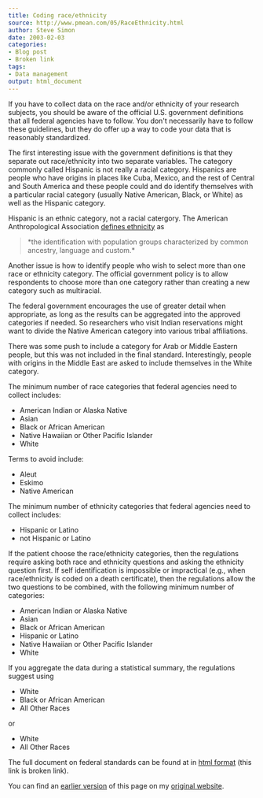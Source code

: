 ```yaml
---
title: Coding race/ethnicity
source: http://www.pmean.com/05/RaceEthnicity.html
author: Steve Simon
date: 2003-02-03
categories:
- Blog post
- Broken link
tags:
- Data management
output: html_document
---
```

If you have to collect data on the race and/or ethnicity of your research subjects, you should be aware of the official U.S. government definitions that all federal agencies have to follow. You don't necessarily have to follow these guidelines, but they do offer up a way to code your data that is reasonably standardized.

The first interesting issue with the government definitions is that they separate out race/ethnicity into two separate variables. The category commonly called Hispanic is not really a racial category. Hispanics are people who have origins in places like Cuba, Mexico, and the rest of Central and South America and these people could and do identify themselves with a particular racial category (usually Native American, Black, or White) as well as the Hispanic category.

Hispanic is an ethnic category, not a racial catergory. The American Anthropological Association [defines ethnicity][aaa1] as

<blockquote>*the identification with population groups characterized by common ancestry, language and custom.*</blockquote>


Another issue is how to identify people who wish to select more than one race or ethnicity category. The official government policy is to allow respondents to choose more than one category rather than creating a new category such as multiracial.

The federal government encourages the use of greater detail when appropriate, as long as the results can be aggregated into the approved categories if needed. So researchers who visit Indian reservations might want to divide the Native American category into various tribal affiliations.

There was some push to include a category for Arab or Middle Eastern people, but this was not included in the final standard. Interestingly, people with origins in the Middle East are asked to include themselves in the White category.

The minimum number of race categories that federal agencies need to collect includes:

-   American Indian or Alaska Native
-   Asian
-   Black or African American
-   Native Hawaiian or Other Pacific Islander
-   White

Terms to avoid include:

-   Aleut
-   Eskimo
-   Native American

The minimum number of ethnicity categories that federal agencies need to collect includes:

-   Hispanic or Latino
-   not Hispanic or Latino

If the patient choose the race/ethnicity categories, then the regulations require asking both race and ethnicity questions and asking the ethnicity question first. If self identification is impossible or impractical (e.g., when race/ethnicity is coded on a death certificate), then the regulations allow the two questions to be combined, with the following minimum number of categories:

-   American Indian or Alaska Native
-   Asian
-   Black or African American
-   Hispanic or Latino
-   Native Hawaiian or Other Pacific Islander
-   White

If you aggregate the data during a statistical summary, the regulations
suggest using

-   White
-   Black or African American
-   All Other Races

or

-   White
-   All Other Races

The full document on federal standards can be found at in [html format][fed1] (this link is broken link).

You can find an [earlier version][sim1] of this page on my [original website][sim2].

[sim1]: http://www.pmean.com/05/RaceEthnicity.html
[sim2]: http://www.pmean.com/original_site.html

[aaa1]: http://www.aaanet.org/gvt/ombdraft.htm
[fed1]: http://www.whitehouse.gov/omb/fedreg/ombdir15.html
